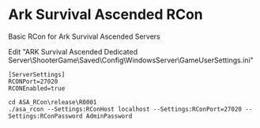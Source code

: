 # Ark Survival Ascended RCon
 Basic RCon for Ark Survival Ascended Servers

Edit "ARK Survival Ascended Dedicated Server\ShooterGame\Saved\Config\WindowsServer\GameUserSettings.ini"
```
[ServerSettings]
RCONPort=27020
RCONEnabled=true
```

```
cd ASA_RCon\release\R0001
./asa_rcon --Settings:RConHost localhost --Settings:RConPort=27020 --Settings:RConPassword AdminPassword
```